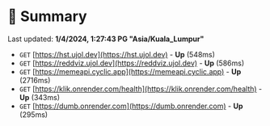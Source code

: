 # 📖 Summary
Last updated: **1/4/2024, 1:27:43 PG "Asia/Kuala_Lumpur"**

- `GET` [https://hst.ujol.dev](https://hst.ujol.dev) - **Up** (548ms)
- `GET` [https://reddviz.ujol.dev](https://reddviz.ujol.dev) - **Up** (586ms)
- `GET` [https://memeapi.cyclic.app](https://memeapi.cyclic.app) - **Up** (2716ms)
- `GET` [https://klik.onrender.com/health](https://klik.onrender.com/health) - **Up** (343ms)
- `GET` [https://dumb.onrender.com](https://dumb.onrender.com) - **Up** (295ms)
